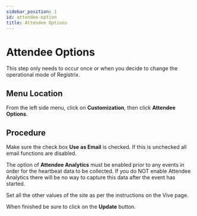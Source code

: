```yaml
---
sidebar_position: 1
id: attendee-option
title: Attendee Options
---
```


# Attendee Options

This step only needs to occur once or when you decide to change the operational mode of Registrix.

## Menu Location

From the left side menu, click on **Customization**, then click **Attendee Options**.

## Procedure

Make sure the check box **Use as Email** is checked.  If this is unchecked all email functions are disabled.

The option of **Attendee Analytics** must be enabled prior to any events in order for the heartbeat data to be collected. If you do NOT enable Attendee Analytics there will be no way to capture this data after the event has started. 

Set all the other values of the site as per the instructions on the Vive page.

When finished be sure to click on the **Update** button.

